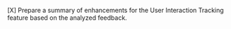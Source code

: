 [X] Prepare a summary of enhancements for the User Interaction Tracking feature based on the analyzed feedback.